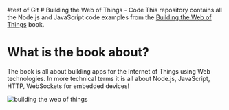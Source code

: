 #test of Git # Building the Web of Things - Code
This repository contains all the Node.js and JavaScript code examples from the [Building the Web of Things](http://manning.com/guinard/?a_aid=wot&a_bid=16f48f14) book.

# What is the book about?
The book is all about building apps for the Internet of Things using Web technologies. 
In more technical terms it is all about Node.js, JavaScript, HTTP, WebSockets for embedded devices!

![building the web of things](https://raw.githubusercontent.com/webofthings/webofthings.js/master/docs/building-the-web-of-things.png)
